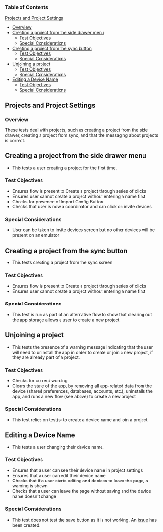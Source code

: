 ### Table of Contents

[Projects and Project Settings](#projects-and-project-settings)

- [Overview](#overview)
- [Creating a project from the side drawer menu](#creating-a-project-from-the-side-drawer-menu)
  - [Test Objectives](#test-objectives)
  - [Special Considerations](#special-considerations)
- [Creating a project from the sync button](#creating-a-project-from-the-sync-button)
  - [Test Objectives](#test-objectives-1)
  - [Special Considerations](#special-considerations-1)
- [Unjoining a project](#unjoining-a-project)
  - [Test Objectives](#test-objectives-2)
  - [Special Considerations](#special-considerations-2)
- [Editing a Device Name](#editing-a-device-name)
  - [Test Objectives](#test-objectives-3)
  - [Special Considerations](#special-considerations-3)

## Projects and Project Settings

### Overview

These tests deal with projects, such as creating a project from the side drawer, creating a project from sync, and that the messaging about projects is correct.

## Creating a project from the side drawer menu

- This tests a user creating a project for the first time.

### Test Objectives

- Ensures flow is present to Create a project through series of clicks
- Ensures user cannot create a project without entering a name first
- Checks for presence of Import Config Button
- Checks that user is now a coordinator and can click on invite devices

### Special Considerations

- User can be taken to invite devices screen but no other devices will be present on an emulator

## Creating a project from the sync button

- This tests creating a project from the sync screen

### Test Objectives

- Ensures flow is present to Create a project through series of clicks
- Ensures user cannot create a project without entering a name first

### Special Considerations

- This test is run as part of an alternative flow to show that clearing out the app storage allows a user to create a new project

## Unjoining a project

- This tests the presence of a warning message indicating that the user will need to uninstall the app in order to create or join a new project, if they are already part of a project.

### Test Objectives

- Checks for correct wording
- Clears the state of the app, by removing all app-related data from the device (shared preferences, databases, accounts, etc.), uninstalls the app, and runs a new flow (see above) to create a new project

### Special Considerations

- This test relies on test(s) to create a device name and join a project

## Editing a Device Name

- This tests a user changing their device name.

### Test Objectives

- Ensures that a user can see their device name in project settings
- Ensures that a user can edit their device name
- Checks that if a user starts editing and decides to leave the page, a warning is shown
- Checks that a user can leave the page without saving and the device name doesn't change

### Special Considerations

- This test does not test the save button as it is not working. An [issue](https://github.com/digidem/comapeo-mobile/issues/434) has been created.
